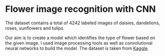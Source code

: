 # Flower image recognition with CNN

The dataset contains a total of 4242 labeled images of daisies, dandelions, roses, sunflowers and tulips. 

Our aim is to create a model which identifies the type of flower based on the given image. 
I used image processing tools as well as convolutional neural networks to build the model. 
The dataset is taken from <a href="https://www.kaggle.com/alxmamaev/flowers-recognition">Kaggle</a>.
